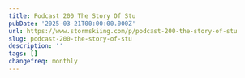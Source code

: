 ```yaml
---
title: Podcast 200 The Story Of Stu
pubDate: '2025-03-21T00:00:00.000Z'
url: https://www.stormskiing.com/p/podcast-200-the-story-of-stu
slug: podcast-200-the-story-of-stu
description: ''
tags: []
changefreq: monthly
---
```


<!-- Add post content below -->

